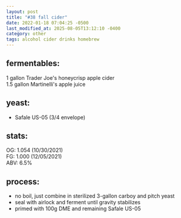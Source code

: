 ```yaml
---
layout: post
title: "#38 fall cider"
date: 2022-01-18 07:04:25 -0500
last_modified_at: 2025-08-05T13:12:10 -0400
category: other
tags: alcohol cider drinks homebrew
---
```


## fermentables:

1 gallon Trader Joe's honeycrisp apple cider  
1.5 gallon Martinelli's apple juice

## yeast:

* Safale US-05 (3/4 envelope)

## stats:

OG: 1.054 (10/30/2021)  
FG: 1.000 (12/05/2021)  
ABV: 6.5%

## process:

* no boil, just combine in sterilized 3-gallon carboy and pitch yeast
* seal with airlock and ferment until gravity stabilizes
* primed with 100g DME and remaining Safale US-05
